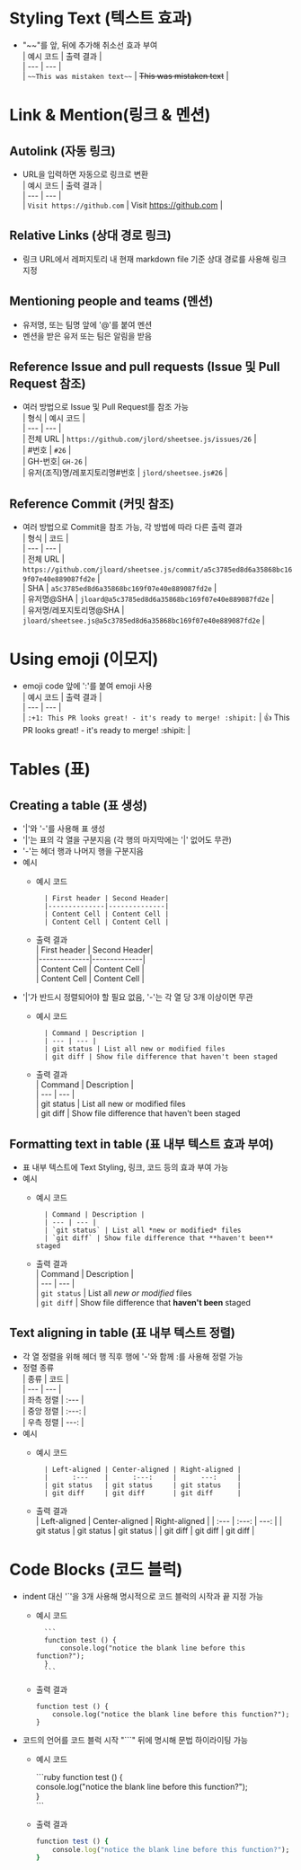 # Styling Text (텍스트 효과)

* "\~~"를 앞, 뒤에 추가해 취소선 효과 부여  
    | 예시 코드 | 출력 결과 |  
    | --- | --- |  
    | `~~This was mistaken text~~` | ~~This was mistaken text~~ |  
# Link & Mention(링크 & 멘션)
## Autolink (자동 링크)
* URL을 입력하면 자동으로 링크로 변환  
    | 예시 코드 | 출력 결과 |  
    | --- | --- |  
    | `Visit https://github.com` | Visit https://github.com |  
## Relative Links (상대 경로 링크)
* 링크 URL에서 레퍼지토리 내 현재 markdown file 기준 상대 경로를 사용해 링크 지정  
## Mentioning people and teams (멘션)
* 유저명, 또는 팀명 앞에 '@'를 붙여 멘션  
* 멘션을 받은 유저 또는 팀은 알림을 받음  
## Reference Issue and pull requests (Issue 및 Pull Request 참조)
* 여러 방법으로 Issue 및 Pull Request를 참조 가능  
    | 형식 | 예시 코드 |  
    | --- | --- |  
    | 전체 URL | `https://github.com/jlord/sheetsee.js/issues/26` |  
    | #번호 | `#26` |  
    | GH-번호| `GH-26` |  
    | 유저(조직)명/레포지토리명#번호 | `jlord/sheetsee.js#26` |  
## Reference Commit (커밋 참조)  
* 여러 방법으로 Commit을 참조 가능, 각 방법에 따라 다른 출력 결과  
    | 형식 | 코드 |  
    | --- | --- |  
    | 전체 URL | `https://github.com/jloard/sheetsee.js/commit/a5c3785ed8d6a35868bc169f07e40e889087fd2e` |  
    | SHA | `a5c3785ed8d6a35868bc169f07e40e889087fd2e` |  
    | 유저명@SHA | `jloard@a5c3785ed8d6a35868bc169f07e40e889087fd2e` |  
    | 유저명/레포지토리명@SHA | `jloard/sheetsee.js@a5c3785ed8d6a35868bc169f07e40e889087fd2e` |  
# Using emoji (이모지)
* emoji code 앞에 ':'를 붙여 emoji 사용  
    | 예시 코드 | 출력 결과 |  
    | --- | --- |  
    | `:+1: This PR looks great! - it's ready to merge! :shipit:` | :+1: This PR looks great! - it's ready to merge! :shipit: |  
# Tables (표)
## Creating a table (표 생성)
* '|'와 '-'를 사용해 표 생성   
* '|'는 표의 각 열을 구분지음 (각 행의 마지막에는 '|' 없어도 무관)  
* '-'는 헤더 행과 나머지 행을 구분지음  
* 예시  
    * 예시 코드  

            | First header | Second Header|
            |--------------|--------------|
            | Content Cell | Content Cell |
            | Content Cell | Content Cell |
    * 출력 결과  
        | First header | Second Header|  
        |--------------|--------------|  
        | Content Cell | Content Cell |  
        | Content Cell | Content Cell |  
* '|'가 반드시 정렬되어야 할 필요 없음, '-'는 각 열 당 3개 이상이면 무관  
    * 예시 코드  

            | Command | Description |
            | --- | --- |
            | git status | List all new or modified files
            | git diff | Show file difference that haven't been staged

    * 출력 결과  
        | Command | Description |  
        | --- | --- |  
        | git status | List all new or modified files  
        | git diff | Show file difference that haven't been staged  
## Formatting text in table (표 내부 텍스트 효과 부여)
* 표 내부 텍스트에 Text Styling, 링크, 코드 등의 효과 부여 가능  
* 예시  
    * 예시 코드  

            | Command | Description |
            | --- | --- |
            | `git status` | List all *new or modified* files
            | `git diff` | Show file difference that **haven't been** staged
    * 출력 결과  
        | Command | Description |  
        | --- | --- |  
        | `git status` | List all *new or modified* files  
        | `git diff` | Show file difference that **haven't been** staged  
## Text aligning in table (표 내부 텍스트 정렬)
* 각 열 정렬을 위해 헤더 행 직후 행에 '-'와 함께 :를 사용해 정렬 가능  
* 정렬 종류  
    | 종류 | 코드 |  
    | --- | --- |  
    | 좌측 정렬 | \:\-\-\- |  
    | 중앙 정렬 | \:\-\-\-\: |  
    | 우측 정렬 | \-\-\-\: |  
* 예시  
    * 예시 코드  

            | Left-aligned | Center-aligned | Right-aligned |
            |      :---    |      :---:     |      ---:     |
            | git status   | git status     | git status    |
            | git diff     | git diff       | git diff      |
    * 출력 결과  
        | Left-aligned | Center-aligned | Right-aligned |
        |      :---    |      :---:     |      ---:     |
        | git status   | git status     | git status    |
        | git diff     | git diff       | git diff      |
# Code Blocks (코드 블럭)
* indent 대신 '`'을 3개 사용해 명시적으로 코드 블럭의 시작과 끝 지정 가능  
    * 예시 코드  

            ```
            function test () {  
                console.log("notice the blank line before this function?");  
            }  
            ```
    * 출력 결과  
        ```
        function test () {
            console.log("notice the blank line before this function?");
        }
        ```
* 코드의 언어를 코드 블럭 시작 "```" 뒤에 명시해 문법 하이라이팅 가능
    * 예시 코드  

        \```ruby
        function test () {  
            console.log("notice the blank line before this function?");  
        }  
        \```  
    * 출력 결과  
        ```ruby
        function test () {
            console.log("notice the blank line before this function?");
        }
        ```
